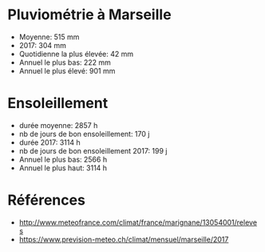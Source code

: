 # Pluviométrie à Marseille

 - Moyenne: 515 mm
 - 2017: 304 mm
 - Quotidienne la plus élevée: 42 mm
 - Annuel le plus bas: 222 mm
 - Annuel le plus élevé: 901 mm
# Ensoleillement
 - durée moyenne: 2857 h
 - nb de jours de bon ensoleillement: 170 j
 - durée 2017: 3114 h
 - nb de jours de bon ensoleillement 2017: 199 j
 - Annuel le plus bas: 2566 h
 - Annuel le plus haut: 3114 h
# Références
 - http://www.meteofrance.com/climat/france/marignane/13054001/releves
 - https://www.prevision-meteo.ch/climat/mensuel/marseille/2017

<!--stackedit_data:
eyJoaXN0b3J5IjpbLTk4NjUxMTI1NF19
-->